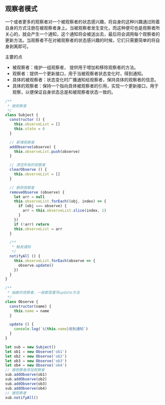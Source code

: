 ## 观察者模式

 一个或者更多的观察者对一个被观察者的状态感兴趣，将自身的这种兴趣通过附着自身的方式注册在被观察者身上。当被观察者发生变化，而这种便可也是观察者所关心的，就会产生一个通知，这个通知将会被送出去，最后将会调用每个观察者的更新方法。当观察者不在对被观察者的状态感兴趣的时候，它们只需要简单的将自身剥离即可。 

主要的点

+  被观察者：维护一组观察者， 提供用于增加和移除观察者的方法。 
+  观察者：提供一个更新接口，用于当被观察者状态变化时，得到通知。 
+  具体的被观察者：状态变化时广播通知给观察者，保持具体的观察者的信息。 
+  具体的观察者：保持一个指向具体被观察者的引用，实现一个更新接口，用于观察，以便保证自身状态总是和被观察者状态一致的。 



```js
/**
 * 被观察者
 */
class Subject {
  constructor () {
    this.observeList = []
    this.state = 0
  }

  // 新增观察者
  addObserve(observe) {
    this.observeList.push(observe)
  }

  // 清空所有的观察者
  clearObserve () {
    this.observeList = []
  }

  // 删除观察者
  removeObserve (observe) {
    let arr = null
    this.observeList.forEach((obj, index) => {
      if (obj === observe) {
        arr = this.observeList.slice(index, 1)
      }
    })
    if (!arr) return
    this.observeList = arr
  }

  /**
   * 触发通知
   */
  notifyAll () {
    this.observeList.forEach(observe => {
      observe.update()
    })
  }
}

/**
 * 抽象的观察者，一般都是重写update方法
 */
class Observe {
  constructor(name) {
    this.name = name
  }

  update () {
    console.log(`${this.name}收到通知`)
  }
}

let sub = new Subject()
let ob1 = new Observe('ob1')
let ob2 = new Observe('ob2')
let ob3 = new Observe('ob3')
let ob4 = new Observe('ob4')
// 被观察者添加观察者
sub.addObserve(ob1)
sub.addObserve(ob2)
sub.addObserve(ob3)
sub.addObserve(ob4)
// 被观察者
sub.notifyAll()
```

